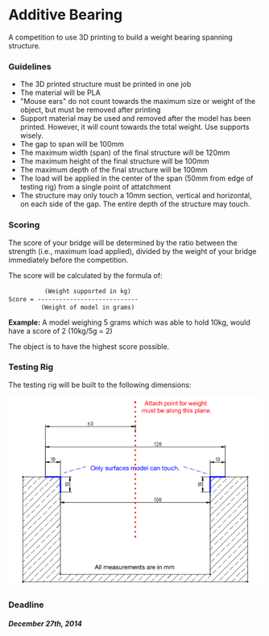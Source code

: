 Additive Bearing
================

A competition to use 3D printing to build a weight bearing spanning structure.

### Guidelines

* The 3D printed structure must be printed in one job
* The material will be PLA
* "Mouse ears" do not count towards the maximum size or weight of the object, but must be removed after printing
* Support material may be used and removed after the model has been printed. However, it will count towards the total weight. Use supports wisely.
* The gap to span will be 100mm
* The maximum width (span) of the final structure will be 120mm
* The maximum height of the final structure will be 100mm
* The maximum depth of the final structure will be 100mm
* The load will be applied in the center of the span (50mm from edge of testing rig) from a single point of attatchment
* The structure may only touch a 10mm section, vertical and horizontal, on each side of the gap. The entire depth of the structure may touch.

### Scoring

The score of your bridge will be determined by the ratio between the strength (i.e., maximum
load applied), divided by the weight of your bridge immediately before the competition.

The score will be calculated by the formula of:
```
          (Weight supported in kg)
Score = ----------------------------
         (Weight of model in grams)
```

**Example:** A model weighing 5 grams which was able to hold 10kg, would have a score of 2 (10kg/5g = 2)

The object is to have the highest score possible.

### Testing Rig
The testing rig will be built to the following dimensions:

![Testing rig dimensions](test_frame_specs.png)



### Deadline

#### _December 27th, 2014_
